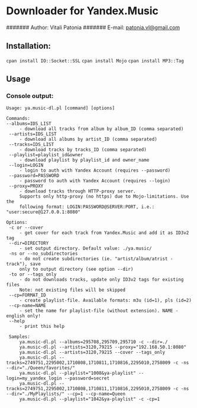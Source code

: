 Downloader for Yandex.Music
=============

####### Author: Vitali Patonia 
####### E-mail: patonia.vl@gmail.com


Installation:
-------

`cpan install IO::Socket::SSL`
`cpan install Mojo`
`cpan install MP3::Tag`

Usage
-------


### Console output:

    Usage: ya.music-dl.pl [command] [options]
    
    Commands:
    --albums=IDS_LIST
         - download all tracks from album by album_ID (comma separated)
     --artists=IDS_LIST
         - download all albums by artist_ID (comma separated)
     --tracks=IDS_LIST
         - download tracks by tracks_ID (comma separated)
     --playlist=playlist_id&owner
         - download playlist by playlist_id and owner_name
     --login=LOGIN
         - login to auth with Yandex Account (requires --password)
     --password=PASSWORD
         - password to auth with Yandex Account (requires --login)
     --proxy=PROXY
         - download tracks through HTTP-proxy server.
         Supports only http-proxy (no https) due to Mojo-limitations. Use the
         following format: LOGIN:PASSWORD@SERVER:PORT, i.e.: "user:secure@127.0.0.1:8080"
    
    Options:
     -c or --cover
         - get cover for each track from Yandex.Music and add it as ID3v2 tag
     --dir=DIRECTORY
         - set output directory. Default value: ./ya.music/
     -ns or --no_subdirectories
         - do not create subdirectories (ie. "artist/album/atrist - track"), save
         only to output directory (see option --dir)
     -to or --tags_only
         - do not downloads tracks, update only ID3v2 tags for existing files
         Note: not existing files will be skipped
     --cp=FORMAT_ID
         - create playlist-file. Available formats: m3u (id=1), pls (id=2)
     --cp-name=NAME
         - set the name for playlist-file (without extension). NAME - english only!
     --help
         - print this help
    
     Samples:
         ya.music-dl.pl --albums=295708,295709,295710 -c --dir=./
         ya.music-dl.pl --artists=3120,79215 --proxy="192.168.50.1:8080"
         ya.music-dl.pl --artists=3120,79215 --cover --tags_only
         ya.music-dl.pl --tracks=2749751,2295002,1710808,1710811,1710816,2295010,2758009 -c -ns --dir="./Queen/favorites/"
         ya.music-dl.pl --playlist="1008&ya-playlist" --login=my_yandex_login --password=secret
         ya.music-dl.pl --tracks=2749751,2295002,1710808,1710811,1710816,2295010,2758009 -c -ns --dir="./MyPlaylists/" --cp=1 --cp-name=Queen
         ya.music-dl.pl --playlist="1042&ya-playlist" -c -cp=1

